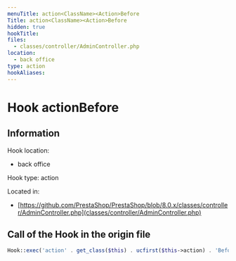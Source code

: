 ```yaml
---
menuTitle: action<ClassName><Action>Before
Title: action<ClassName><Action>Before
hidden: true
hookTitle: 
files:
  - classes/controller/AdminController.php
location:
  - back office
type: action
hookAliases:
---
```


# Hook action<ClassName><Action>Before

## Information

Hook location:
  - back office

Hook type: action

Located in: 
  - [https://github.com/PrestaShop/PrestaShop/blob/8.0.x/classes/controller/AdminController.php](classes/controller/AdminController.php)

## Call of the Hook in the origin file

```php
Hook::exec('action' . get_class($this) . ucfirst($this->action) . 'Before', ['controller' => $this]);
```